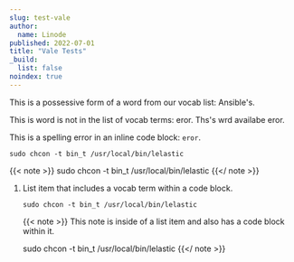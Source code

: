 ```yaml
---
slug: test-vale
author:
  name: Linode
published: 2022-07-01
title: "Vale Tests"
_build:
  list: false
noindex: true
---
```


<!--- Possessive test. Desired result: ignore -->
This is a possessive form of a word from our vocab list: Ansible's.

<!--- General spelling error. Desired result: error -->
This is word is not in the list of vocab terms: eror. Ths's wrd availabe eror.

<!--- Inline code spelling error. Desired result: ignore -->
This is a spelling error in an inline code block: `eror`.

<!--- Code block spelling error. Desired result: ignore -->

    sudo chcon -t bin_t /usr/local/bin/lelastic

{{< note >}}
    sudo chcon -t bin_t /usr/local/bin/lelastic
{{</ note >}}

<!--- Code block in list spelling error. Desired result: ignore -->
1.  List item that includes a vocab term within a code block.

        sudo chcon -t bin_t /usr/local/bin/lelastic

    {{< note >}}
This note is inside of a list item and also has a code block within it.

    sudo chcon -t bin_t /usr/local/bin/lelastic
{{</ note >}}
